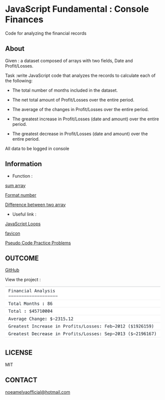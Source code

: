 # JavaScript Fundamental : Console Finances  

Code for analyzing the financial records


## About

Given : a dataset composed of arrays with two fields, Date and Profit/Losses.

Task :write JavaScript code that analyzes the records to calculate each of the following:

* The total number of months included in the dataset.

* The net total amount of Profit/Losses over the entire period.

* The average of the changes in Profit/Losses over the entire period.

* The greatest increase in Profit/Losses (date and amount) over the entire period.

* The greatest decrease in Profit/Losses (date and amount) over the entire period.

All data to be logged in console


## Information 

- Function : 

[sum array](https://developer.mozilla.org/en-US/docs/Web/JavaScript/Reference/Global_Objects/Array/map)

[Format number](https://stackoverflow.com/questions/149055/how-to-format-numbers-as-currency-strings)

[Difference between two array](https://stackoverflow.com/questions/1187518/how-to-get-the-difference-between-two-arrays-in-javascript)

- Useful link :

[JavaScript Loops](https://www.w3schools.com/js/js_loop_for.asp)

[favicon](https://gist.github.com/git2thehub/685dbadd23dc8c86107c09217afc034d)

[Pseudo Code Practice Problems](https://computersciencewiki.org/images/e/ea/Pseudo_Code_Practice_Problems.pdf)

## OUTCOME

[GitHub](https://github.com/noeamelya/Console-Finances)

View the project :

![View the project](./images/challenge4.png)


## LICENSE 
MIT

## CONTACT 
noeamelyaofficial@hotmail.com